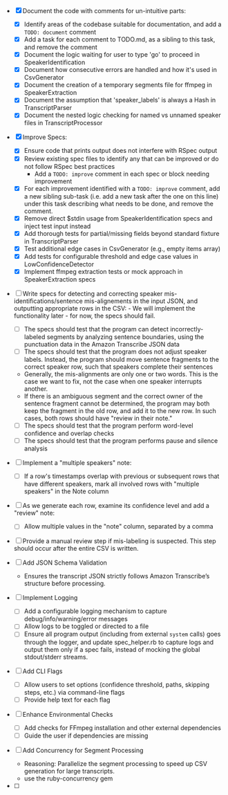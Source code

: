 - [x] Document the code with comments for un-intuitive parts:
  - [x] Identify areas of the codebase suitable for documentation, and add a `TODO: document` comment
  - [x] Add a task for each comment to TODO.md, as a sibling to this task, and remove the comment
  - [x] Document the logic waiting for user to type 'go' to proceed in SpeakerIdentification
  - [x] Document how consecutive errors are handled and how it's used in CsvGenerator
  - [x] Document the creation of a temporary segments file for ffmpeg in SpeakerExtraction
  - [x] Document the assumption that 'speaker_labels' is always a Hash in TranscriptParser
  - [x] Document the nested logic checking for named vs unnamed speaker files in TranscriptProcessor

- [x] Improve Specs:
  - [x] Ensure code that prints output does not interfere with RSpec output
  - [x] Review existing spec files to identify any that can be improved or do not follow RSpec best practices
    - Add a `TODO: improve` comment in each spec or block needing improvement
  - [x] For each improvement identified with a `TODO: improve` comment, add a new sibling sub-task (i.e. add a new task
        after the one on this line) under this task describing what needs to be done, and remove the comment.
  - [x] Remove direct $stdin usage from SpeakerIdentification specs and inject test input instead
  - [x] Add thorough tests for partial/missing fields beyond standard fixture in TranscriptParser
  - [x] Test additional edge cases in CsvGenerator (e.g., empty items array)
  - [x] Add tests for configurable threshold and edge case values in LowConfidenceDetector
  - [x] Implement ffmpeg extraction tests or mock approach in SpeakerExtraction specs

- [ ] Write specs for detecting and correcting speaker mis-identifications/sentence mis-alignements in the input JSON,
      and outputting appropriate rows in the CSV:
      - We will implement the functionality later - for now, the specs should fail.
  - [ ] The specs should test that the program can detect incorrectly-labeled segments by analyzing sentence boundaries,
        using the punctuation data in the Amazon Transcribe JSON data
  - [ ] The specs should test that the program does not adjust speaker labels. Instead, the program should move sentence
        fragments to the correct speaker row, such that speakers complete their sentences
  - Generally, the mis-alignments are only one or two words. This is the case we want to fix, not the case when one speaker interrupts another.
  - If there is an ambiguous segment and the correct owner of the sentence fragment cannot be determined, the program
    may both keep the fragment in the old row, and add it to the new row. In such cases, both rows should have "review
    in their note." 
  - [ ] The specs should test that the program perform word-level confidence and overlap checks
  - [ ] The specs should test that the program performs pause and silence analysis

- [ ] Implement a "multiple speakers" note:
  - [ ] If a row's timestamps overlap with previous or subsequent rows that have different speakers, mark all involved rows with "multiple speakers" in the Note column

- [ ] As we generate each row, examine its confidence level and add a "review" note:
  - [ ] Allow multiple values in the "note" column, separated by a comma

- [ ] Provide a manual review step if mis-labeling is suspected. This step should occur after the entire CSV is written.

- [ ] Add JSON Schema Validation
  - Ensures the transcript JSON strictly follows Amazon Transcribe’s structure before processing.

- [ ] Implement Logging
  - [ ] Add a configurable logging mechanism to capture debug/info/warning/error messages
  - [ ] Allow logs to be toggled or directed to a file
  - [ ] Ensure all program output (including from external `system` calls) goes through the logger, and update
        spec_helper.rb to capture logs and output them only if a spec fails, instead of mocking the global stdout/stderr
        streams.

- [ ] Add CLI Flags
  - [ ] Allow users to set options (confidence threshold, paths, skipping steps, etc.) via command-line flags
  - [ ] Provide help text for each flag

- [ ] Enhance Environmental Checks
  - [ ] Add checks for FFmpeg installation and other external dependencies
  - [ ] Guide the user if dependencies are missing

- [ ] Add Concurrency for Segment Processing
  - Reasoning: Parallelize the segment processing to speed up CSV generation for large transcripts.
  - use the ruby-concurrency gem

- [ ] 
